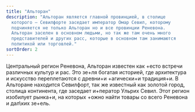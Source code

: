 ```yaml
---
title: "Альторан"
description: "Альторан является главной провинцией, в столице
  которого — Севилфорте заседает император Омар Севил, которому
  подчиняется не только Альторан но и все провинции Реневона.
  Альторан заселен в основном людьми, но так же там очень много
  представителей и других расс, которые в основном там занимаются
  политикой или торговлей."
sortOrder: 2
---
```


Центральный регион Реневона,
Альторан известен как +есто
встречи различных культур и рас.
Это зе+ля богатая историей, где
архитектура и искусство
переплетаются с древни+и
+агически+и традиция+и. В
Альторане находится Севилфорт,
так же известный как золотой
город, столица континента, где
заседает и+ператор Ульрих
Севил. Этот регион изобилует
рынка+и, на которых +ожно найти
товары со всего Реневона и
дал\ких зе+ель.
